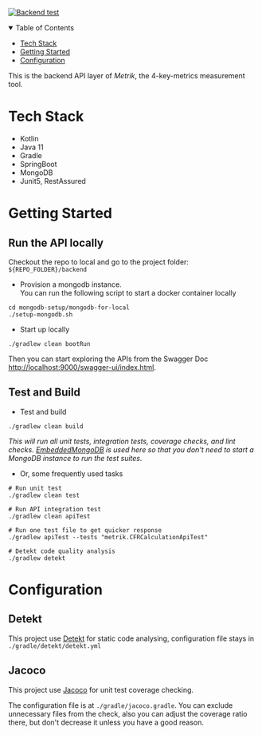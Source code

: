 [![Backend test](https://github.com/thoughtworks/metrik/actions/workflows/backend_test.yaml/badge.svg)](https://github.com/thoughtworks/metrik/actions/workflows/backend_test.yaml)


<!-- TABLE OF CONTENTS -->
<details open="open">
  <summary>Table of Contents</summary>
  <ul>
    <li><a href="#tech-stack">Tech Stack</a></li>
    <li><a href="#getting-started">Getting Started</a></li>
    <li><a href="#configuration">Configuration</a></li>
  </ul>
</details>
<!-- END OF PROJECT TITLE -->

This is the backend API layer of *Metrik*, the 4-key-metrics measurement tool.

# Tech Stack
* Kotlin
* Java 11
* Gradle
* SpringBoot
* MongoDB
* Junit5, RestAssured

# Getting Started
## Run the API locally
Checkout the repo to local and go to the project folder: `${REPO_FOLDER}/backend`
* Provision a mongodb instance.  
  You can run the following script to start a docker container locally 
```
cd mongodb-setup/mongodb-for-local
./setup-mongodb.sh
```
* Start up locally
```
./gradlew clean bootRun 
```
Then you can start exploring the APIs from the Swagger Doc [http://localhost:9000/swagger-ui/index.html](http://localhost:9000/swagger-ui/index.html).

## Test and Build
* Test and build   
```
./gradlew clean build 
```
*️This will run all unit tests, integration tests, coverage checks, and lint checks. [EmbeddedMongoDB](https://github.com/flapdoodle-oss/de.flapdoodle.embed.mongo) is used here so that you don't need to start a MongoDB instance to run the test suites.*  
* Or, some frequently used tasks
```
# Run unit test
./gradlew clean test

# Run API integration test
./gradlew clean apiTest

# Run one test file to get quicker response
./gradlew apiTest --tests "metrik.CFRCalculationApiTest"

# Detekt code quality analysis
./gradlew detekt
```

# Configuration
## Detekt
This project use [Detekt](https://github.com/detekt/detekt) for static code analysing, configuration file stays in `./gradle/detekt/detekt.yml`

## Jacoco
This project use [Jacoco](https://github.com/jacoco/jacoco) for unit test coverage checking.

The configuration file is at `./gradle/jacoco.gradle`. You can exclude unnecessary files from the check, also you can adjust the coverage ratio there, but don't decrease it unless you have a good reason.
